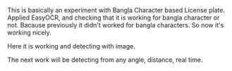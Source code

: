 This is basically an experiment with Bangla Character based License plate. Applied EasyOCR, and checking that it is working for bangla character or not. Bacause previously it didn't worked for bangla characters. So now it's working nicely. 

Here it is working and detecting with image.

The next work will be detecting from any angle, distance, real time.
